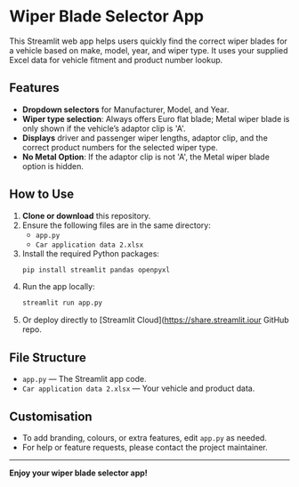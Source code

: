 
# Wiper Blade Selector App

This Streamlit web app helps users quickly find the correct wiper blades for a vehicle based on make, model, year, and wiper type. It uses your supplied Excel data for vehicle fitment and product number lookup.

## Features

- **Dropdown selectors** for Manufacturer, Model, and Year.
- **Wiper type selection**: Always offers Euro flat blade; Metal wiper blade is only shown if the vehicle’s adaptor clip is 'A'.
- **Displays** driver and passenger wiper lengths, adaptor clip, and the correct product numbers for the selected wiper type.
- **No Metal Option**: If the adaptor clip is not 'A', the Metal wiper blade option is hidden.

## How to Use

1. **Clone or download** this repository.
2. Ensure the following files are in the same directory:
    - `app.py`
    - `Car application data 2.xlsx`
3. Install the required Python packages:
    ```bash
    pip install streamlit pandas openpyxl
    ```
4. Run the app locally:
    ```bash
    streamlit run app.py
    ```
5. Or deploy directly to [Streamlit Cloud](https://share.streamlit.iour GitHub repo.

## File Structure

- `app.py` — The Streamlit app code.
- `Car application data 2.xlsx` — Your vehicle and product data.

## Customisation

- To add branding, colours, or extra features, edit `app.py` as needed.
- For help or feature requests, please contact the project maintainer.

---

**Enjoy your wiper blade selector app!**
